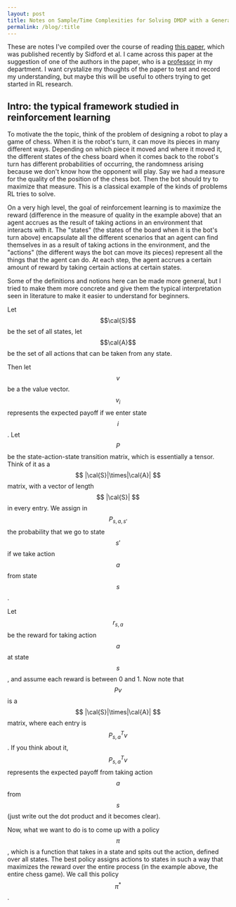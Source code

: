 ```yaml
---
layout: post
title: Notes on Sample/Time Complexities for Solving DMDP with a Generative Model
permalink: /blog/:title
---
```


These are notes I've compiled over the course of reading [this paper](https://arxiv.org/pdf/1806.01492.pdf), which was published recently by Sidford et al.  I came across this paper at the suggestion of one of the authors in the paper, who is a [professor](http://www.princeton.edu/~mengdiw/) in my department.  I want crystalize my thoughts of the paper to test and record my understanding, but maybe this will be useful to others trying to get started in RL research.

## Intro: the typical framework studied in reinforcement learning
To motivate the the topic, think of the problem of designing a robot to play a game of chess.  When it is the robot's turn, it can move its pieces in many different ways.  Depending on which piece it moved and where it moved it, the different states of the chess board when it comes back to the robot's turn has different probabilities of occurring, the randomness arising because we don't know how the opponent will play.  Say we had a measure for the quality of the position of the chess bot.  Then the bot should try to maximize that measure.  This is a classical example of the kinds of problems RL tries to solve.  

On a very high level, the goal of reinforcement learning is to maximize the reward (difference in the measure of quality in the example above) that an agent accrues as the result of taking actions in an environment that interacts with it.  The "states" (the states of the board when it is the bot's turn above) encapsulate all the different scenarios that an agent can find themselves in as a result of taking actions in the environment, and the "actions" (the different ways the bot can move its pieces) represent all the things that the agent can do.  At each step, the agent accrues a certain amount of reward by taking certain actions at certain states.  

Some of the definitions and notions here can be made more general, but I tried to make them more concrete and give them the typical interpretation seen in literature to make it easier to understand for beginners.

Let $$\cal{S}$$ be the set of all states, let $$\cal{A}$$ be the set of all actions that can be taken from any state.  

Then let $$ v $$ be a the value vector.  $$ v_{i} $$ represents the expected payoff if we enter state $$ i $$.  Let $$ P $$ be the state-action-state transition matrix, which is essentially a tensor.  Think of it as a $$ |\cal{S}|\times|\cal{A}| $$ matrix, with a vector of length $$ |\cal{S}| $$ in every entry. We assign in $$ P_{s,a,s'} $$ the probability that we go to state $$ s' $$ if we take action $$ a $$ from state $$ s $$.

Let $$ r_{s,a} $$ be the reward for taking action $$ a $$ at state $$ s $$, and assume each reward is between 0 and 1.  Now note that $$Pv$$ is a $$ |\cal{S}|\times|\cal{A}| $$ matrix, where each entry is $$ P_{s,a}^{T}v $$.  If you think about it, $$ P_{s,a}^{T}v $$ represents the expected payoff from taking action $$ a $$ from $$ s $$ (just write out the dot product and it becomes clear).

Now, what we want to do is to come up with a policy $$ \pi $$, which is a function that takes in a state and spits out the action, defined over all states.  The best policy assigns actions to states in such a way that maximizes the reward over the entire process (in the example above, the entire chess game).  We call this policy $$ \pi^{*} $$.  


